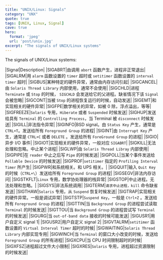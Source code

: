 ```yaml
---
title: "UNIX/Linux: Signals"
category: "UNX"
quote: true
tags: [UNIX, Linux, Signal]
cave: true
hero:
  format: 'jpeg'
  url: 'post/unix.jpg'
excerpt: "The signals of UNIX/Linux systems"
---
```

The signals of UNIX/Linux systems:

|Signal|Description|
|SIGABRT|由调用 `abort` 函数产生，进程非正常退出|
|SIGALRM|用 `alarm` 函数设置的 `timer` 超时或 `setitimer` 函数设置的 `interval timer` 超时|
|SIGBUS|某种特定的硬件异常，通常由内存访问引起|
|SIGCANCEL|由 `Solaris Thread Library` 内部使用，通常不会使用|
|SIGCHLD|进程 `Terminate` 或 `Stop` 的时候， `SIGCHLD` 会发送给它的父进程。缺省情况下该 `Signal` 会被忽略|
|SIGCONT|当被 `Stop` 的进程恢复运行的时候，自动发送|
|SIGEMT|和实现相关的硬件异常|
|SIGFPE|数学相关的异常，如被 0 除，浮点溢出，等等|
|SIGFREEZE|`Solaris` 专用，`Hiberate` 或者 `Suspended` 时候发送|
|SIGHUP|发送给具有 `Terminal` 的 `Controlling Process`，当 Terminal 被 `disconnect` 时候发送|
|SIGILL|非法指令异常|
|SIGINFO|BSD signal。由 `Status Key` 产生，通常是 `CTRL+T`。发送给所有 `Foreground Group` 的进程|
|SIGINT|由 `Interrupt Key` 产生，通常是 `CTRL+C` 或者 `DELETE` 。发送给所有 `ForeGround Group` 的进程|
|SIGIO|异步 I/O 事件|
|SIGIOT|实现相关的硬件异常，一般对应 `SIGABRT`|
|SIGKILL|无法处理和忽略。中止某个进程|
|SIGLWP|由 `Solaris Thread Libray` 内部使用|
|SIGPIPE|在 `reader` 中止之后写 `Pipe` 的时候发送|
|SIGPOLL|当某个事件发送给 `Pollable Device` 的时候发送|
|SIGPROF|`setitimer` 指定的 `Profiling Interval Timer` 所产生|
|SIGPWR|和系统相关。和 UPS 相关。|
|SIGQUIT|输入 `Quit Key` 的时候（`CTRL+\`）发送给所有 `Foreground Group` 的进程|
|SIGSEGV|非法内存访问|
|SIGSTKFLT|`Linux` 专用，数学协处理器的栈异常|
|SIGSTOP|中止进程。无法处理和忽略。|
|SIGSYS|非法系统调用|
|SIGTERM|`请求中止进程，kill` 命令缺省发送|
|SIGTHAW|`Solaris` 专用，从 `Suspend` 恢复时候发送|
|SIGTRAP|实现相关的硬件异常。一般是调试异常|
|SIGTSTP|`Suspend Key`，一般是 `Ctrl+Z` 。发送给所有 `Foreground Group` 的进程|
|SIGTTIN|当 `Background Group` 的进程尝试读取 `Terminal` 的时候发送|
|SIGTTOU|当 `Background Group` 的进程尝试写 `Terminal` 的时候发送|
|SIGURG|当 `out-of-band data` 接收的时候可能发送|
|SIGUSR1|用户自定义 signal 1|
|SIGUSR2|用户自定义 signal 2|
|SIGVTALRM|`setitimer` 函数设置的 `Virtual Interval Timer` 超时的时候|
|SIGWAITING|`Solaris Thread Library` 内部实现专用|
|SIGWINCH|当 `Terminal` 的窗口大小改变的时候，发送给 `Foreground Group` 的所有进程|
|SIGXCPU|当 CPU 时间限制超时的时候|
|SIGXFSZ|进程超过文件大小限制|
|SIGXRES|`Solaris` 专用，进程超过资源限制的时候发送|
